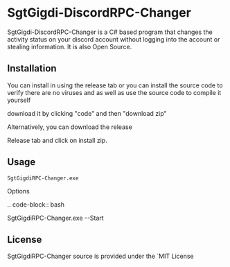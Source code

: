 SgtGigdi-DiscordRPC-Changer
=======
SgtGigdi-DiscordRPC-Changer is a C# based program that changes the activity status on your discord account without logging into the account or stealing information. It is also Open Source.

Installation
------------

You can install in using the release tab or you can install the source code to verify there are no viruses and as well as use the source code to compile it yourself


   download it by clicking "code" and then "download zip"

Alternatively, you can download the release


   Release tab and click on install zip.

Usage
-----
``SgtGigdiRPC-Changer.exe``

Options

.. code-block:: bash

  SgtGigdiRPC-Changer.exe --Start

License
-------

SgtGigdiRPC-Changer source is provided under the `MIT License
